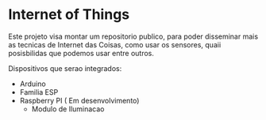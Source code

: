 # Internet of Things

Este projeto visa montar um repositorio publico, para poder disseminar mais as tecnicas de Internet das Coisas, como usar os sensores, quaii posisbilidas que podemos usar entre outros.

Dispositivos que serao integrados: 
* Arduino
* Familia ESP
* Raspberry PI ( Em desenvolvimento)
    * Modulo de Iluminacao

